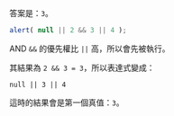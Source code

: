 答案是：`3`。

```js run
alert( null || 2 && 3 || 4 );
```

AND `&&` 的優先權比 `||` 高，所以會先被執行。

其結果為 `2 && 3 = 3`，所以表達式變成：

```
null || 3 || 4
```

這時的結果會是第一個真值：`3`。


